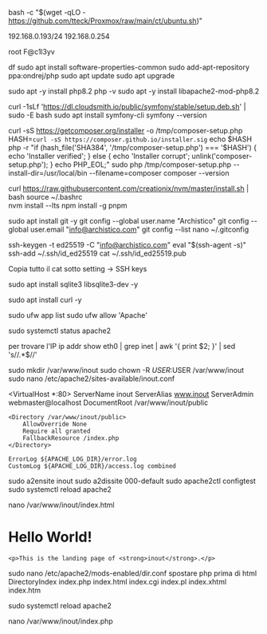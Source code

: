 bash -c "$(wget -qLO - https://github.com/tteck/Proxmox/raw/main/ct/ubuntu.sh)"

192.168.0.193/24
192.168.0.254

root
F@c1l3yv

df
sudo apt install software-properties-common
sudo add-apt-repository ppa:ondrej/php
sudo apt update
sudo apt upgrade

sudo apt -y install php8.2
php -v
sudo apt -y install libapache2-mod-php8.2

curl -1sLf 'https://dl.cloudsmith.io/public/symfony/stable/setup.deb.sh' | sudo -E bash
sudo apt install symfony-cli
symfony --version

curl -sS https://getcomposer.org/installer -o /tmp/composer-setup.php
HASH=`curl -sS https://composer.github.io/installer.sig`
echo $HASH
php -r "if (hash_file('SHA384', '/tmp/composer-setup.php') === '$HASH') { echo 'Installer verified'; } else { echo 'Installer corrupt'; unlink('composer-setup.php'); } echo PHP_EOL;"
sudo php /tmp/composer-setup.php --install-dir=/usr/local/bin --filename=composer
composer --version

curl https://raw.githubusercontent.com/creationix/nvm/master/install.sh | bash 
source ~/.bashrc   
nvm install --lts 
npm install -g pnpm

sudo apt install git -y
git config --global user.name "Archistico"
git config --global user.email "info@archistico.com"
git config --list
nano ~/.gitconfig

ssh-keygen -t ed25519 -C "info@archistico.com"
eval "$(ssh-agent -s)"
ssh-add ~/.ssh/id_ed25519
cat ~/.ssh/id_ed25519.pub

Copia tutto il cat sotto setting -> SSH keys

sudo apt install sqlite3 libsqlite3-dev -y

sudo apt install curl -y

sudo ufw app list
sudo ufw allow 'Apache'

sudo systemctl status apache2

per trovare l'IP
ip addr show eth0 | grep inet | awk '{ print $2; }' | sed 's/\/.*$//'


sudo mkdir /var/www/inout
sudo chown -R $USER:$USER /var/www/inout
sudo nano /etc/apache2/sites-available/inout.conf

<VirtualHost *:80>
    ServerName inout
    ServerAlias www.inout
    ServerAdmin webmaster@localhost
    DocumentRoot /var/www/inout/public

    <Directory /var/www/inout/public>
        AllowOverride None
        Require all granted
        FallbackResource /index.php
    </Directory>

    ErrorLog ${APACHE_LOG_DIR}/error.log
    CustomLog ${APACHE_LOG_DIR}/access.log combined
</VirtualHost>


sudo a2ensite inout
sudo a2dissite 000-default
sudo apache2ctl configtest
sudo systemctl reload apache2

nano /var/www/inout/index.html

<html>
  <head>
    <title>inout website</title>
  </head>
  <body>
    <h1>Hello World!</h1>

    <p>This is the landing page of <strong>inout</strong>.</p>
  </body>
</html>

sudo nano /etc/apache2/mods-enabled/dir.conf
spostare php prima di html
<IfModule mod_dir.c>
        DirectoryIndex index.php index.html index.cgi index.pl index.xhtml index.htm
</IfModule>

sudo systemctl reload apache2

nano /var/www/inout/index.php
<?php
phpinfo();

sudo apt install php8.2-fpm php8.2-common php8.2-mysql php8.2-xml php8.2-xmlrpc php8.2-curl php8.2-gd php8.2-imagick php8.2-cli php8.2-dev php8.2-imap php8.2-mbstring php8.2-opcache php8.2-soap php8.2-zip php8.2-intl php8.2-bcmath unzip -y
symfony check:requirements


composer require symfony/apache-pack 

symfony server:ca:install

sudo apt-get install ruby-full
gem install bundler



apt update
apt install samba -y

useradd smbutente
usermod -a -G sambashare smbutente
smbpasswd -a smbutente

chown smbutente:sambashare /var/www/inout -R
chmod 0775 /var/www/inout -R

cp /etc/samba/smb.conf /etc/samba/smb.conf.old
rm /etc/samba/smb.conf
nano /etc/samba/smb.conf


[global]
workgroup = WORKGROUP
vfs objects = fruit streams_xattr
map to guest = bad user

[InOut]
comment = WebApp
path = /var/www/inout
browsable = yes
read only = no

